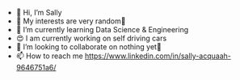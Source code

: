 - 👋 Hi, I’m Sally
- 👀 My interests are very random🙈
- 🌱 I’m currently learning Data Science & Engineering
- 😍 I am currently working on self driving cars 
- 💞️ I’m looking to collaborate on nothing yet👀
- 📫 How to reach me https://www.linkedin.com/in/sally-acquaah-9646751a6/

<!---
sallyyy17/sallyyy17 is a ✨ special ✨ repository because its `README.md` (this file) appears on your GitHub profile.
You can click the Preview link to take a look at your changes.
--->
